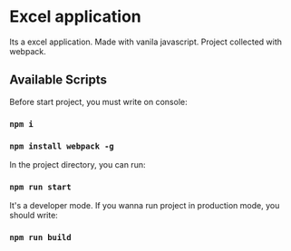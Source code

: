 # Excel application
Its a excel application. Made with vanila javascript.
Project collected with webpack.

## Available Scripts

Before start project, you must write on console:

### `npm i`

### `npm install webpack -g`

In the project directory, you can run:

### `npm run start`

It's a developer mode.
If you wanna run project in production mode, you should write:

### `npm run build`
